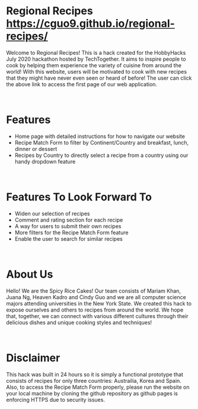 # Regional Recipes https://cguo9.github.io/regional-recipes/
Welcome to Regional Recipes! This is a hack created for the HobbyHacks July 2020 hackathon hosted by TechTogether. It aims to inspire people to cook by helping them experience the variety of cuisine from around the world! With this website, users will be motivated to cook with new recipes that they might have never even seen or heard of before! The user can click the above link to access the first page of our web application.

<br/>

# Features
* Home page with detailed instructions for how to navigate our website 
* Recipe Match Form to filter by Continent/Country and breakfast, lunch, dinner or dessert
* Recipes by Country to directly select a recipe from a country using our handy dropdown feature

<br/>

# Features To Look Forward To
* Widen our selection of recipes 
* Comment and rating section for each recipe
* A way for users to submit their own recipes
* More filters for the Recipe Match Form feature
* Enable the user to search for similar recipes

<br/>

# About Us
Hello! We are the Spicy Rice Cakes! Our team consists of Mariam Khan, Juana Ng, Heaven Kadro and Cindy Guo and we are all computer science majors attending universities in the New York State. We created this hack to expose ourselves and others to recipes from around the world. We hope that, together, we can connect with various different cultures through their delicious dishes and unique cooking styles and techniques!

<br/>

# Disclaimer
This hack was built in 24 hours so it is simply a functional prototype that consists of recipes for only three countries: Austrailia, Korea and Spain. Also, to access the Recipe Match Form properly, please run the website on your local machine by cloning the github repository as github pages is enforcing HTTPS due to security issues.
